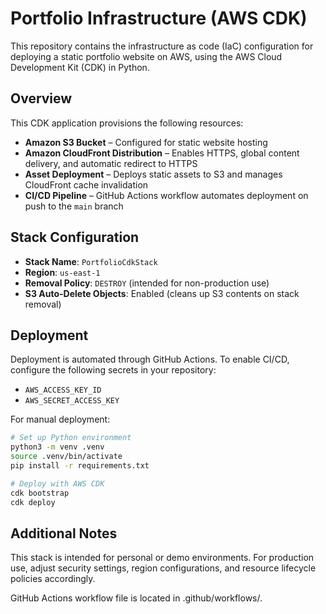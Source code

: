 # Portfolio Infrastructure (AWS CDK)

This repository contains the infrastructure as code (IaC) configuration for deploying a static portfolio website on AWS, using the AWS Cloud Development Kit (CDK) in Python.

## Overview

This CDK application provisions the following resources:

- **Amazon S3 Bucket** – Configured for static website hosting
- **Amazon CloudFront Distribution** – Enables HTTPS, global content delivery, and automatic redirect to HTTPS
- **Asset Deployment** – Deploys static assets to S3 and manages CloudFront cache invalidation
- **CI/CD Pipeline** – GitHub Actions workflow automates deployment on push to the `main` branch

## Stack Configuration

- **Stack Name**: `PortfolioCdkStack`
- **Region**: `us-east-1`
- **Removal Policy**: `DESTROY` (intended for non-production use)
- **S3 Auto-Delete Objects**: Enabled (cleans up S3 contents on stack removal)

## Deployment

Deployment is automated through GitHub Actions. To enable CI/CD, configure the following secrets in your repository:

- `AWS_ACCESS_KEY_ID`
- `AWS_SECRET_ACCESS_KEY`

For manual deployment:

```bash
# Set up Python environment
python3 -m venv .venv
source .venv/bin/activate
pip install -r requirements.txt

# Deploy with AWS CDK
cdk bootstrap
cdk deploy
```

## Additional Notes

This stack is intended for personal or demo environments. For production use, adjust security settings, region configurations, and resource lifecycle policies accordingly.

GitHub Actions workflow file is located in .github/workflows/.
